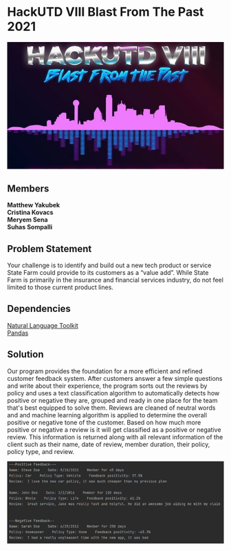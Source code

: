# HackUTD VIII Blast From The Past 2021
![](https://github.com/Myakubek/HackUTD-2021/blob/main/HackUTD.jpg)

## Members
**Matthew Yakubek  
Cristina Kovacs  
Meryem Sena  
Suhas Sompalli**

## Problem Statement
Your challenge is to identify and build out a new tech product or service State Farm could provide to its customers as a “value add”.  While State Farm is primarily in the insurance and financial services industry, do not feel limited to those current product lines.  

## Dependencies
[Natural Language Toolkit](https://www.nltk.org/)  
[Pandas](https://pandas.pydata.org/)

## Solution
Our program provides the foundation for a more efficient and refined customer feedback system. After customers answer a few simple questions and write about their experience, the program sorts out the reviews by policy and uses a text classification algorithm to automatically detects how positive or negative they are, grouped and ready in one place for the team that's best equipped to solve them. Reviews are cleaned of neutral words and and machine learning algorithm is applied to determine the overall positive or negative tone of the customer. Based on how much more positive or negative a review is it will get classified as a positive or negative review. This information is returned along with all relevant information of the client such as their name, date of review, member duration, their policy, policy type, and review.

![](https://github.com/Myakubek/HackUTD-2021/blob/main/Output.PNG)
